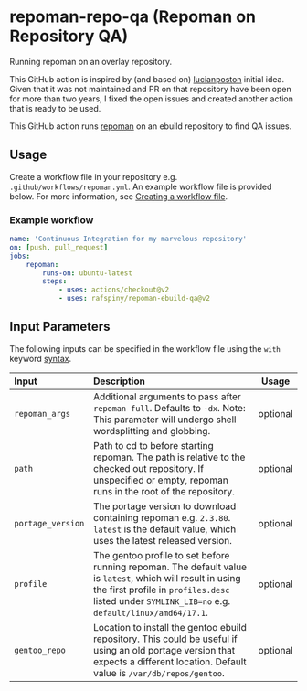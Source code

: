 # repoman-repo-qa (Repoman on Repository QA)
Running repoman on an overlay repository.

This GitHub action is inspired by (and based on) 
[lucianposton](https://github.com/lucianposton/repoman-ebuild-qa-action) 
initial idea. Given that it was not maintained and PR on that repository have 
been open for more than two years, I fixed the open issues and created another
action that is ready to be used.

This GitHub action runs [repoman](https://wiki.gentoo.org/wiki/Repoman) on an
ebuild repository to find QA issues.

## Usage

Create a workflow file in your repository e.g. `.github/workflows/repoman.yml`.
An example workflow file is provided below. For more information, see
[Creating a workflow file](https://help.github.com/en/articles/configuring-a-workflow#creating-a-workflow-file).

### Example workflow

```yaml
name: 'Continuous Integration for my marvelous repository'
on: [push, pull_request]
jobs:
    repoman:
        runs-on: ubuntu-latest
        steps:
            - uses: actions/checkout@v2
            - uses: rafspiny/repoman-ebuild-qa@v2
```

## Input Parameters

The following inputs can be specified in the workflow file using the `with` keyword
[syntax](https://help.github.com/en/actions/reference/workflow-syntax-for-github-actions#jobsjob_idstepswith).

| Input  | Description | Usage |
| :---   |    :---     | :---: |
| `repoman_args` | Additional arguments to pass after `repoman full`. Defaults to `-dx`. Note: This parameter will undergo shell wordsplitting and globbing. | optional
| `path` | Path to cd to before starting repoman. The path is relative to the checked out repository. If unspecified or empty, repoman runs in the root of the repository. | optional
| `portage_version` | The portage version to download containing repoman e.g. `2.3.80`. `latest` is the default value, which uses the latest released version. | optional
| `profile` | The gentoo profile to set before running repoman. The default value is `latest`, which will result in using the first profile in `profiles.desc` listed under `SYMLINK_LIB=no` e.g. `default/linux/amd64/17.1`. | optional
| `gentoo_repo` | Location to install the gentoo ebuild repository. This could be useful if using an old portage version that expects a different location. Default value is `/var/db/repos/gentoo`. | optional

